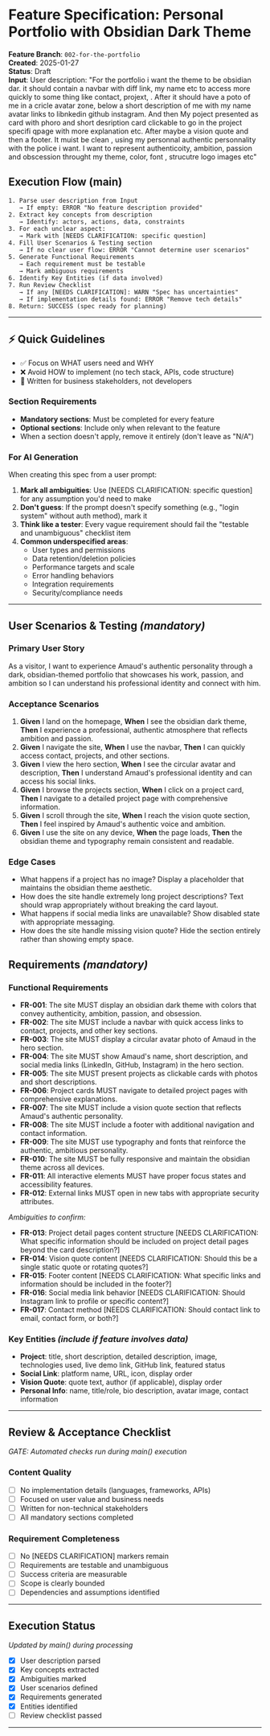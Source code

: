 # Feature Specification: Personal Portfolio with Obsidian Dark Theme

**Feature Branch**: `002-for-the-portfolio`  
**Created**: 2025-01-27  
**Status**: Draft  
**Input**: User description: "For the portfolio i want the theme to be obsidian dar. it should contain a navbar with diff link, my name etc to access more quickly to some thing like contact, projext, . After it should have a poto of me in a cricle avatar zone, below a short description of me with my name avatar links to libnkedin github instagram.  And then My poject presented as card with phoro and short desription card clickable to go in the project specifi qpage with more explanation etc. After maybe a vision quote and then a footer. It  muist be clean , using my personnal authentic personnality with the police i want. I want to represent authenticoity, ambition, passion and obscession throught my theme, color, font , strucutre logo images etc"

## Execution Flow (main)
```
1. Parse user description from Input
   → If empty: ERROR "No feature description provided"
2. Extract key concepts from description
   → Identify: actors, actions, data, constraints
3. For each unclear aspect:
   → Mark with [NEEDS CLARIFICATION: specific question]
4. Fill User Scenarios & Testing section
   → If no clear user flow: ERROR "Cannot determine user scenarios"
5. Generate Functional Requirements
   → Each requirement must be testable
   → Mark ambiguous requirements
6. Identify Key Entities (if data involved)
7. Run Review Checklist
   → If any [NEEDS CLARIFICATION]: WARN "Spec has uncertainties"
   → If implementation details found: ERROR "Remove tech details"
8. Return: SUCCESS (spec ready for planning)
```

---

## ⚡ Quick Guidelines
- ✅ Focus on WHAT users need and WHY
- ❌ Avoid HOW to implement (no tech stack, APIs, code structure)
- 👥 Written for business stakeholders, not developers

### Section Requirements
- **Mandatory sections**: Must be completed for every feature
- **Optional sections**: Include only when relevant to the feature
- When a section doesn't apply, remove it entirely (don't leave as "N/A")

### For AI Generation
When creating this spec from a user prompt:
1. **Mark all ambiguities**: Use [NEEDS CLARIFICATION: specific question] for any assumption you'd need to make
2. **Don't guess**: If the prompt doesn't specify something (e.g., "login system" without auth method), mark it
3. **Think like a tester**: Every vague requirement should fail the "testable and unambiguous" checklist item
4. **Common underspecified areas**:
   - User types and permissions
   - Data retention/deletion policies  
   - Performance targets and scale
   - Error handling behaviors
   - Integration requirements
   - Security/compliance needs

---

## User Scenarios & Testing *(mandatory)*

### Primary User Story
As a visitor, I want to experience Amaud's authentic personality through a dark, obsidian-themed portfolio that showcases his work, passion, and ambition so I can understand his professional identity and connect with him.

### Acceptance Scenarios
1. **Given** I land on the homepage, **When** I see the obsidian dark theme, **Then** I experience a professional, authentic atmosphere that reflects ambition and passion.
2. **Given** I navigate the site, **When** I use the navbar, **Then** I can quickly access contact, projects, and other sections.
3. **Given** I view the hero section, **When** I see the circular avatar and description, **Then** I understand Amaud's professional identity and can access his social links.
4. **Given** I browse the projects section, **When** I click on a project card, **Then** I navigate to a detailed project page with comprehensive information.
5. **Given** I scroll through the site, **When** I reach the vision quote section, **Then** I feel inspired by Amaud's authentic voice and ambition.
6. **Given** I use the site on any device, **When** the page loads, **Then** the obsidian theme and typography remain consistent and readable.

### Edge Cases
- What happens if a project has no image? Display a placeholder that maintains the obsidian theme aesthetic.
- How does the site handle extremely long project descriptions? Text should wrap appropriately without breaking the card layout.
- What happens if social media links are unavailable? Show disabled state with appropriate messaging.
- How does the site handle missing vision quote? Hide the section entirely rather than showing empty space.

## Requirements *(mandatory)*

### Functional Requirements
- **FR-001**: The site MUST display an obsidian dark theme with colors that convey authenticity, ambition, passion, and obsession.
- **FR-002**: The site MUST include a navbar with quick access links to contact, projects, and other key sections.
- **FR-003**: The site MUST display a circular avatar photo of Amaud in the hero section.
- **FR-004**: The site MUST show Amaud's name, short description, and social media links (LinkedIn, GitHub, Instagram) in the hero section.
- **FR-005**: The site MUST present projects as clickable cards with photos and short descriptions.
- **FR-006**: Project cards MUST navigate to detailed project pages with comprehensive explanations.
- **FR-007**: The site MUST include a vision quote section that reflects Amaud's authentic personality.
- **FR-008**: The site MUST include a footer with additional navigation and contact information.
- **FR-009**: The site MUST use typography and fonts that reinforce the authentic, ambitious personality.
- **FR-010**: The site MUST be fully responsive and maintain the obsidian theme across all devices.
- **FR-011**: All interactive elements MUST have proper focus states and accessibility features.
- **FR-012**: External links MUST open in new tabs with appropriate security attributes.

*Ambiguities to confirm:*
- **FR-013**: Project detail pages content structure [NEEDS CLARIFICATION: What specific information should be included on project detail pages beyond the card description?]
- **FR-014**: Vision quote content [NEEDS CLARIFICATION: Should this be a single static quote or rotating quotes?]
- **FR-015**: Footer content [NEEDS CLARIFICATION: What specific links and information should be included in the footer?]
- **FR-016**: Social media link behavior [NEEDS CLARIFICATION: Should Instagram link to profile or specific content?]
- **FR-017**: Contact method [NEEDS CLARIFICATION: Should contact link to email, contact form, or both?]

### Key Entities *(include if feature involves data)*
- **Project**: title, short description, detailed description, image, technologies used, live demo link, GitHub link, featured status
- **Social Link**: platform name, URL, icon, display order
- **Vision Quote**: quote text, author (if applicable), display order
- **Personal Info**: name, title/role, bio description, avatar image, contact information

---

## Review & Acceptance Checklist
*GATE: Automated checks run during main() execution*

### Content Quality
- [ ] No implementation details (languages, frameworks, APIs)
- [ ] Focused on user value and business needs
- [ ] Written for non-technical stakeholders
- [ ] All mandatory sections completed

### Requirement Completeness
- [ ] No [NEEDS CLARIFICATION] markers remain
- [ ] Requirements are testable and unambiguous  
- [ ] Success criteria are measurable
- [ ] Scope is clearly bounded
- [ ] Dependencies and assumptions identified

---

## Execution Status
*Updated by main() during processing*

- [x] User description parsed
- [x] Key concepts extracted
- [x] Ambiguities marked
- [x] User scenarios defined
- [x] Requirements generated
- [x] Entities identified
- [ ] Review checklist passed

---